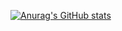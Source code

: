 [![Anurag's GitHub stats](https://github-readme-stats.vercel.app/api?username=sentrisentri)](https://github.com/anuraghazra/github-readme-stats)

<!--
**sentrisentri/sentrisentri** is a ✨ _special_ ✨ repository because its `README.md` (this file) appears on your GitHub profile.

Here are some ideas to get you started:

- 🔭 I’m currently working on ...
- 🌱 I’m currently learning ...
- 👯 I’m looking to collaborate on ...
- 🤔 I’m looking for help with ...
- 💬 Ask me about ...
- 📫 How to reach me: ...
- 😄 Pronouns: ...
- ⚡ Fun fact: ...
-->
